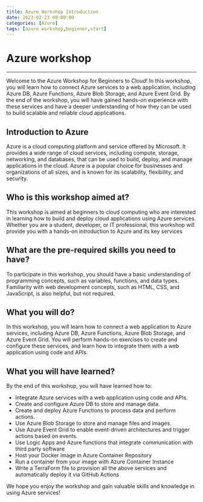 ```yaml
---
title: Azure Workshop Introduction
date: 2023-02-23 09:00:00
categories: [Azure]
tags: [azure workshop,beginner,start]
---
```


# Azure workshop
---

Welcome to the Azure Workshop for Beginners to Cloud! In this workshop, you will learn how to connect Azure services to a web application, including Azure DB, Azure Functions, Azure Blob Storage, and Azure Event Grid. By the end of the workshop, you will have gained hands-on experience with these services and have a deeper understanding of how they can be used to build scalable and reliable cloud applications.


## Introduction to Azure

Azure is a cloud computing platform and service offered by Microsoft. It provides a wide range of cloud services, including compute, storage, networking, and databases, that can be used to build, deploy, and manage applications in the cloud. Azure is a popular choice for businesses and organizations of all sizes, and is known for its scalability, flexibility, and security.

## Who is this workshop aimed at?

This workshop is aimed at beginners to cloud computing who are interested in learning how to build and deploy cloud applications using Azure services. Whether you are a student, developer, or IT professional, this workshop will provide you with a hands-on introduction to Azure and its key services

## What are the pre-required skills you need to have?

To participate in this workshop, you should have a basic understanding of programming concepts, such as variables, functions, and data types. Familiarity with web development concepts, such as HTML, CSS, and JavaScript, is also helpful, but not required.

## What you will do?

In this workshop, you will learn how to connect a web application to Azure services, including Azure DB, Azure Functions, Azure Blob Storage, and Azure Event Grid. You will perform hands-on exercises to create and configure these services, and learn how to integrate them with a web application using code and APIs.

## What you will have learned?

By the end of this workshop, you will have learned how to:

* Integrate Azure services with a web application using code and APIs.
* Create and configure Azure DB to store and manage data.
* Create and deploy Azure Functions to process data and perform actions.
* Use Azure Blob Storage to store and manage files and images.
* Use Azure Event Grid to enable event-driven architectures and trigger actions based on events.
* Use Logic Apps and Azure functions that integrate communication with third party software
* Host your Docker image in Azure Container Repository
* Run a container from your image with Azure Container Instance
* Write a TerraForm file to provision all the above services and automatically deploy it via GitHub Actions

We hope you enjoy the workshop and gain valuable skills and knowledge in using Azure services!